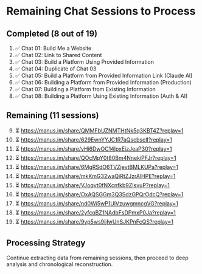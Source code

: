 # Remaining Chat Sessions to Process

## Completed (8 out of 19)
1. ✅ Chat 01: Build Me a Website
2. ✅ Chat 02: Link to Shared Content
3. ✅ Chat 03: Build a Platform Using Provided Information
4. ✅ Chat 04: Duplicate of Chat 03
5. ✅ Chat 05: Build a Platform from Provided Information Link (Claude AI)
6. ✅ Chat 06: Building a Platform from Provided Information (Production)
7. ✅ Chat 07: Building a Platform from Existing Information
8. ✅ Chat 08: Building a Platform Using Existing Information (Auth & AI)

## Remaining (11 sessions)
9. ⏳ https://manus.im/share/QMMFbUZNMTHtNk5q3KBT4Z?replay=1
10. ⏳ https://manus.im/share/629EwnYYJC1R7aQscbscII?replay=1
11. ⏳ https://manus.im/share/vHi6DwOC14lpxEizJeaP30?replay=1
12. ⏳ https://manus.im/share/QOcMpY0t80Bm4NnekiPFJr?replay=1
13. ⏳ https://manus.im/share/6MgRSdO6TVZjevtBMLKUPa?replay=1
14. ⏳ https://manus.im/share/mkKmG32waQiRtZJzrAlHPE?replay=1
15. ⏳ https://manus.im/share/VJoqvt0fNXcnfkb9ZIsvuP?replay=1
16. ⏳ https://manus.im/share/OxAQSGGm3Q3SdzGPQrOdcQ?replay=1
17. ⏳ https://manus.im/share/nd0Wi5wP1UlVzuwgmncgVG?replay=1
18. ⏳ https://manus.im/share/2yfcoBZ1NAdbFsDPmxP0Ja?replay=1
19. ⏳ https://manus.im/share/9yp5ws9ijIwUnSJKPnFcQS?replay=1

## Processing Strategy
Continue extracting data from remaining sessions, then proceed to deep analysis and chronological reconstruction.

